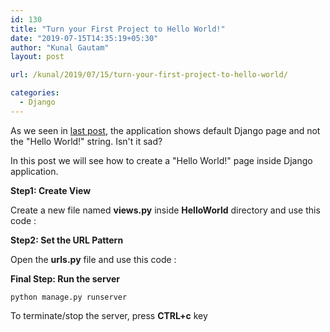 ```yaml
---
id: 130
title: "Turn your First Project to Hello World!"
date: "2019-07-15T14:35:19+05:30"
author: "Kunal Gautam"
layout: post

url: /kunal/2019/07/15/turn-your-first-project-to-hello-world/

categories:
  - Django
---
```


As we seen in [last post](https://blog.ikunal.in/kunal/2019/07/15/creating-and-run-your-first-project/), the application shows default Django page and not the "Hello World!" string. Isn't it sad?

In this post we will see how to create a "Hello World!" page inside Django application.

**Step1: Create View**

Create a new file named **views.py** inside **HelloWorld** directory and use this code :

 <script src="https://gist.github.com/KunalGautam/bef9489b38d2a41e295aec7720cdce5f.js"></script>

**Step2: Set the URL Pattern**

Open the **urls.py** file and use this code :

 <script src="https://gist.github.com/KunalGautam/1759a33fd14d08c9f4ca33e5ece27a1b.js"></script>

**Final Step: Run the server**

`python manage.py runserver `

To terminate/stop the server, press **CTRL+c** key
